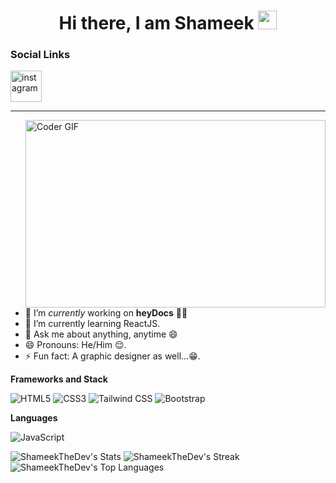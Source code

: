 <span align="center">
 <h1>Hi there, I am Shameek <img src="https://media.giphy.com/media/hvRJCLFzcasrR4ia7z/giphy.gif" width="30px"></h1>
</span>

 <h3><a style="text-decoration: none;">Social Links</a></h3>
 
<a style="text-decoration: none;" href="https://www.instagram.com/shameek_______biswas/"><img src="https://cdn.icon-icons.com/icons2/1211/PNG/512/1491580635-yumminkysocialmedia26_83102.png" alt="instagram" style="width:50px;height:50px;"></img></a>
<hr>

<img src="https://media0.giphy.com/media/L8K62iTDkzGX6/giphy.gif?cid=ecf05e47fkipy4imwscvqyf4ji2ozuzet6rffihacyr5j0pb&rid=giphy.gif&ct=g" align="right" alt="Coder GIF" width="480" height="300">
 
<div>

- 🔭 I’m *currently* working on **heyDocs** 👨‍💻
- 🌱 I’m currently learning ReactJS.
- 💬 Ask me about anything, anytime 😄
- 😄 Pronouns: He/Him 😌.
- ⚡ Fun fact: A graphic designer as well...😁.

</div>

**Frameworks and Stack**

![HTML5](https://img.shields.io/badge/-HTML5-E34F26?style=for-the-badge&logo=html5&logoColor=white)
![CSS3](https://img.shields.io/badge/-CSS3-1572B6?style=for-the-badge&logo=css3)
![Tailwind CSS](https://img.shields.io/badge/-Tailwind%20CSS-black?style=for-the-badge&logo=tailwindcss)
![Bootstrap](https://img.shields.io/badge/-Bootstrap-563D7C?style=for-the-badge&logo=bootstrap)

**Languages**

![JavaScript](https://img.shields.io/badge/-JavaScript-black?style=for-the-badge&logo=javascript)

![ShameekTheDev's Stats](https://github-readme-stats.vercel.app/api?username=ShameekTheDev&theme=dark&show_icons=true&hide_border=true&count_private=true) ![ShameekTheDev's Streak](https://github-readme-streak-stats.herokuapp.com/?user=ShameekTheDev&theme=dark&hide_border=true) ![ShameekTheDev's Top Languages](https://github-readme-stats.vercel.app/api/top-langs/?username=ShameekTheDev&theme=dark&show_icons=true&hide_border=true&layout=compact)

